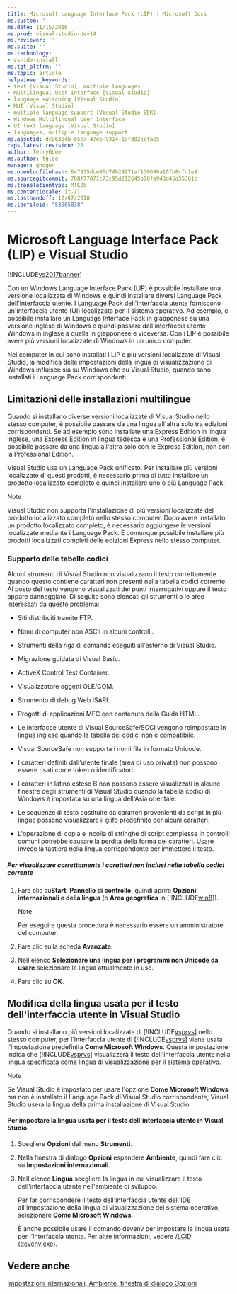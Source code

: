 ```yaml
---
title: Microsoft Language Interface Pack (LIP) | Microsoft Docs
ms.custom: ''
ms.date: 11/15/2016
ms.prod: visual-studio-dev14
ms.reviewer: ''
ms.suite: ''
ms.technology:
- vs-ide-install
ms.tgt_pltfrm: ''
ms.topic: article
helpviewer_keywords:
- text [Visual Studio], multiple languages
- Multilingual User Interface [Visual Studio]
- language switching [Visual Studio]
- MUI [Visual Studio]
- multiple language support [Visual Studio SDK]
- Windows Multilingual User Interface
- UI text language [Visual Studio]
- languages, multiple language support
ms.assetid: dc86304b-65b7-47e6-9314-1dfd02ecfa65
caps.latest.revision: 28
author: TerryGLee
ms.author: tglee
manager: ghogen
ms.openlocfilehash: 647935dce06d74b29271af130686a10fb8cfc1e9
ms.sourcegitcommit: 708f77071c73c95d212645b00fa943d45d35361b
ms.translationtype: MTE95
ms.contentlocale: it-IT
ms.lasthandoff: 12/07/2018
ms.locfileid: "53065038"
---
```

# <a name="microsoft-language-interface-packs-lips-and-visual-studio"></a>Microsoft Language Interface Pack (LIP) e Visual Studio
[!INCLUDE[vs2017banner](../includes/vs2017banner.md)]

Con un Windows Language Interface Pack (LIP) è possibile installare una versione localizzata di Windows e quindi installare diversi Language Pack dell'interfaccia utente. I Language Pack dell'interfaccia utente forniscono un'interfaccia utente (UI) localizzata per il sistema operativo. Ad esempio, è possibile installare un Language Interface Pack in giapponese su una versione inglese di Windows e quindi passare dall'interfaccia utente Windows in inglese a quella in giapponese e viceversa. Con i LIP è possibile avere più versioni localizzate di Windows in un unico computer.

 Nei computer in cui sono installati i LIP e più versioni localizzate di Visual Studio, la modifica delle impostazioni della lingua di visualizzazione di Windows influisce sia su Windows che su Visual Studio, quando sono installati i Language Pack corrispondenti.

## <a name="limitations-of-multi-language-installations"></a>Limitazioni delle installazioni multilingue
 Quando si installano diverse versioni localizzate di Visual Studio nello stesso computer, è possibile passare da una lingua all'altra solo tra edizioni corrispondenti. Se ad esempio sono installate una Express Edition in lingua inglese, una Express Edition in lingua tedesca e una Professional Edition, è possibile passare da una lingua all'altra solo con le Express Edition, non con la Professional Edition.

 Visual Studio usa un Language Pack unificato. Per installare più versioni localizzate di questi prodotti, è necessario prima di tutto installare un prodotto localizzato completo e quindi installare uno o più Language Pack.

> [!NOTE]
>  Visual Studio non supporta l'installazione di più versioni localizzate del prodotto localizzato completo nello stesso computer. Dopo avere installato un prodotto localizzato completo, è necessario aggiungere le versioni localizzate mediante i Language Pack. È comunque possibile installare più prodotti localizzati completi delle edizioni Express nello stesso computer.

### <a name="support-for-code-pages"></a>Supporto delle tabelle codici
 Alcuni strumenti di Visual Studio non visualizzano il testo correttamente quando questo contiene caratteri non presenti nella tabella codici corrente. Al posto del testo vengono visualizzati dei punti interrogativi oppure il testo appare danneggiato. Di seguito sono elencati gli strumenti o le aree interessati da questo problema:

-   Siti distribuiti tramite FTP.

-   Nomi di computer non ASCII in alcuni controlli.

-   Strumenti della riga di comando eseguiti all'esterno di Visual Studio.

-   Migrazione guidata di Visual Basic.

-   ActiveX Control Test Container.

-   Visualizzatore oggetti OLE/COM.

-   Strumento di debug Web ISAPI.

-   Progetti di applicazioni MFC con contenuto della Guida HTML.

-   Le interfacce utente di Visual SourceSafe/SCCI vengono reimpostate in lingua inglese quando la tabella dei codici non è compatibile.

-   Visual SourceSafe non supporta i nomi file in formato Unicode.

-   I caratteri definiti dall'utente finale (area di uso privata) non possono essere usati come token o identificatori.

-   I caratteri in latino esteso B non possono essere visualizzati in alcune finestre degli strumenti di Visual Studio quando la tabella codici di Windows è impostata su una lingua dell'Asia orientale.

-   Le sequenze di testo costituite da caratteri provenienti da script in più lingue possono visualizzare il glifo predefinito per alcuni caratteri.

-   L'operazione di copia e incolla di stringhe di script complesse in controlli comuni potrebbe causare la perdita della forma dei caratteri. Usare invece la tastiera nella lingua corrispondente per immettere il testo.

##### <a name="to-correctly-display-characters-that-are-not-included-in-the-current-code-page"></a>Per visualizzare correttamente i caratteri non inclusi nella tabella codici corrente

1.  Fare clic su**Start**, **Pannello di controllo**, quindi aprire **Opzioni internazionali e della lingua** (o **Area geografica** in [!INCLUDE[win8](../includes/win8-md.md)]).

    > [!NOTE]
    >  Per eseguire questa procedura è necessario essere un amministratore del computer.

2.  Fare clic sulla scheda **Avanzate**.

3.  Nell'elenco **Selezionare una lingua per i programmi non Unicode da usare** selezionare la lingua attualmente in uso.

4.  Fare clic su **OK**.

## <a name="changing-the-language-used-for-the-ui-text-in-visual-studio"></a>Modifica della lingua usata per il testo dell'interfaccia utente in Visual Studio
 Quando si installano più versioni localizzate di [!INCLUDE[vsprvs](../includes/vsprvs-md.md)] nello stesso computer, per l'interfaccia utente di [!INCLUDE[vsprvs](../includes/vsprvs-md.md)] viene usata l'impostazione predefinita **Come Microsoft Windows**. Questa impostazione indica che [!INCLUDE[vsprvs](../includes/vsprvs-md.md)] visualizzerà il testo dell'interfaccia utente nella lingua specificata come lingua di visualizzazione per il sistema operativo.

> [!NOTE]
>  Se Visual Studio è impostato per usare l'opzione **Come Microsoft Windows** ma non è installato il Language Pack di Visual Studio corrispondente, Visual Studio userà la lingua della prima installazione di Visual Studio.

#### <a name="to-set-the-language-that-is-used-for-the-ui-text-in-visual-studio"></a>Per impostare la lingua usata per il testo dell'interfaccia utente in Visual Studio

1. Scegliere **Opzioni** dal menu **Strumenti**.

2. Nella finestra di dialogo **Opzioni** espandere **Ambiente**, quindi fare clic su **Impostazioni internazionali**.

3. Nell'elenco **Lingua** scegliere la lingua in cui visualizzare il testo dell'interfaccia utente nell'ambiente di sviluppo.

    Per far corrispondere il testo dell'interfaccia utente dell'IDE all'impostazione della lingua di visualizzazione del sistema operativo, selezionare **Come Microsoft Windows**.

   È anche possibile usare il comando devenv per impostare la lingua usata per l'interfaccia utente. Per altre informazioni, vedere [/LCID (devenv.exe)](../ide/reference/lcid-devenv-exe.md).

## <a name="see-also"></a>Vedere anche
 [Impostazioni internazionali, Ambiente, finestra di dialogo Opzioni](../ide/reference/international-settings-environment-options-dialog-box.md)